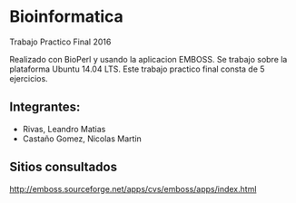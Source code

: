 # Bioinformatica
Trabajo Practico Final 2016

Realizado con BioPerl y usando la aplicacion EMBOSS. Se trabajo sobre la plataforma Ubuntu 14.04 LTS.
Este trabajo practico final consta de 5 ejercicios.



## Integrantes:
* Rivas, Leandro Matias
* Castaño Gomez, Nicolas Martin


## Sitios consultados
http://emboss.sourceforge.net/apps/cvs/emboss/apps/index.html
